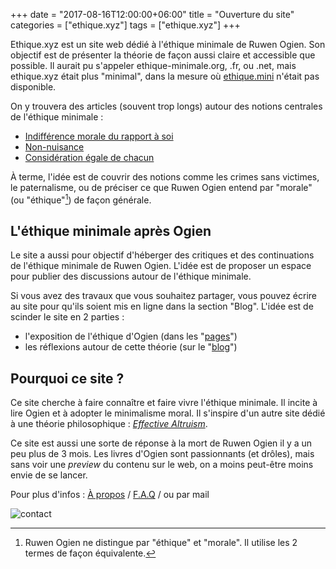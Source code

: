 +++
date = "2017-08-16T12:00:00+06:00"
title = "Ouverture du site"
categories = ["ethique.xyz"]
tags = ["ethique.xyz"]
+++

Ethique.xyz est un site web dédié à l'éthique minimale de Ruwen Ogien. Son objectif est de présenter la théorie de façon aussi claire et accessible que possible. Il aurait pu s'appeler ethique-minimale.org, .fr, ou .net, mais ethique.xyz était plus "minimal", dans la mesure où [ethique.mini](http://ethique.mini) n'était pas disponible.

On y trouvera des articles (souvent trop longs) autour des notions centrales de l'éthique minimale :

* [Indifférence morale du rapport à soi](/page/indifference-morale-rapport-a-soi)
* [Non-nuisance](/page/principe-non-nuisance)
* [Considération égale de chacun](/page/egale-consideration-de-chacun)

À terme, l'idée est de couvrir des notions comme les crimes sans victimes, le paternalisme, ou de préciser ce que Ruwen Ogien entend par "morale" (ou "éthique"[^1]) de façon générale.

## L'éthique minimale après Ogien

Le site a aussi pour objectif d'héberger des critiques et des continuations de l'éthique minimale de Ruwen Ogien. L'idée est de proposer un espace pour publier des discussions autour de l'éthique minimale.

Si vous avez des travaux que vous souhaitez partager, vous pouvez écrire au site pour qu'ils soient mis en ligne dans la section "Blog". L'idée est de scinder le site en 2 parties :

* l'exposition de l'éthique d'Ogien (dans les "[pages](/page/)")
* les réflexions autour de cette théorie (sur le "[blog](/blog)")

## Pourquoi ce site ?

Ce site cherche à faire connaître et faire vivre l'éthique minimale. Il incite à lire Ogien et à adopter le minimalisme moral. Il s'inspire d'un autre site dédié à une théorie philosophique : *[Effective Altruism](https://www.effectivealtruism.org/)*.

Ce site est aussi une sorte de réponse à la mort de Ruwen Ogien il y a un peu plus de 3 mois. Les livres d'Ogien sont passionnants (et drôles), mais sans voir une *preview* du contenu sur le web, on a moins peut-être moins envie de se lancer.

Pour plus d'infos : [À propos](page/a-propos) / [F.A.Q](/page/faq) / ou par mail

![contact](/media/contact.png)

[^1]: Ruwen Ogien ne distingue par "éthique" et "morale". Il utilise les 2 termes de façon équivalente.
